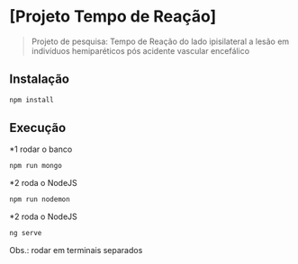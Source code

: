 # [Projeto Tempo de Reação]

> Projeto de pesquisa: Tempo de Reação do lado ipisilateral a lesão em indivíduos hemiparéticos pós acidente vascular encefálico



## Instalação
```sh
npm install
```


## Execução

*1 rodar o banco
```sh
npm run mongo
```

*2 roda o NodeJS

```sh
npm run nodemon
```

*2 roda o NodeJS

```sh
ng serve
```

Obs.: rodar em terminais separados
